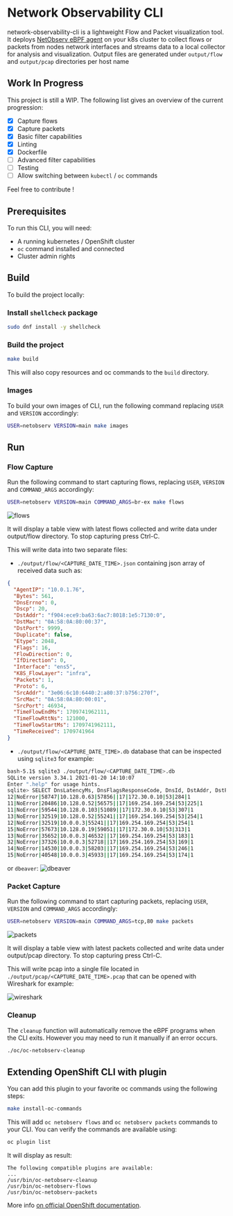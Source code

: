 # Network Observability CLI

network-observability-cli is a lightweight Flow and Packet visualization tool.
It deploys [NetObserv eBPF agent](https://github.com/netobserv/netobserv-ebpf-agent) on your k8s cluster to collect flows or packets from nodes network interfaces
and streams data to a local collector for analysis and visualization.
Output files are generated under `output/flow` and `output/pcap` directories per host name

## Work In Progress

This project is still a WIP. The following list gives an overview of the current progression:

- [x] Capture flows
- [x] Capture packets
- [x] Basic filter capabilities
- [X] Linting
- [X] Dockerfile
- [ ] Advanced filter capabilities
- [ ] Testing
- [ ] Allow switching between `kubectl` / `oc` commands

Feel free to contribute !

## Prerequisites

To run this CLI, you will need:
- A running kubernetes / OpenShift cluster
- `oc` command installed and connected
- Cluster admin rights

## Build

To build the project locally:

### Install `shellcheck` package

```bash
sudo dnf install -y shellcheck
```

### Build the project

```bash
make build
```

This will also copy resources and oc commands to the `build` directory.

### Images

To build your own images of CLI, run the following command replacing `USER` and `VERSION` accordingly:
```bash
USER=netobserv VERSION=main make images
```

## Run

### Flow Capture

Run the following command to start capturing flows, replacing `USER`, `VERSION` and `COMMAND_ARGS` accordingly:

```bash
USER=netobserv VERSION=main COMMAND_ARGS=br-ex make flows
```

![flows](./img/flow-table.png)

It will display a table view with latest flows collected and write data under output/flow directory.
To stop capturing press Ctrl-C.

This will write data into two separate files:
- `./output/flow/<CAPTURE_DATE_TIME>.json` containing json array of received data such as:
```json
{
  "AgentIP": "10.0.1.76",
  "Bytes": 561,
  "DnsErrno": 0,
  "Dscp": 20,
  "DstAddr": "f904:ece9:ba63:6ac7:8018:1e5:7130:0",
  "DstMac": "0A:58:0A:80:00:37",
  "DstPort": 9999,
  "Duplicate": false,
  "Etype": 2048,
  "Flags": 16,
  "FlowDirection": 0,
  "IfDirection": 0,
  "Interface": "ens5",
  "K8S_FlowLayer": "infra",
  "Packets": 1,
  "Proto": 6,
  "SrcAddr": "3e06:6c10:6440:2:a80:37:b756:270f",
  "SrcMac": "0A:58:0A:80:00:01",
  "SrcPort": 46934,
  "TimeFlowEndMs": 1709741962111,
  "TimeFlowRttNs": 121000,
  "TimeFlowStartMs": 1709741962111,
  "TimeReceived": 1709741964
}
```
- `./output/flow/<CAPTURE_DATE_TIME>.db` database that can be inspected using `sqlite3` for example: 
```bash
bash-5.1$ sqlite3 ./output/flow/<CAPTURE_DATE_TIME>.db 
SQLite version 3.34.1 2021-01-20 14:10:07
Enter ".help" for usage hints.
sqlite> SELECT DnsLatencyMs, DnsFlagsResponseCode, DnsId, DstAddr, DstPort, Interface, Proto, SrcAddr, SrcPort, Bytes, Packets FROM flow WHERE DnsLatencyMs >10 LIMIT 10;
12|NoError|58747|10.128.0.63|57856||17|172.30.0.10|53|284|1
11|NoError|20486|10.128.0.52|56575||17|169.254.169.254|53|225|1
11|NoError|59544|10.128.0.103|51089||17|172.30.0.10|53|307|1
13|NoError|32519|10.128.0.52|55241||17|169.254.169.254|53|254|1
12|NoError|32519|10.0.0.3|55241||17|169.254.169.254|53|254|1
15|NoError|57673|10.128.0.19|59051||17|172.30.0.10|53|313|1
13|NoError|35652|10.0.0.3|46532||17|169.254.169.254|53|183|1
32|NoError|37326|10.0.0.3|52718||17|169.254.169.254|53|169|1
14|NoError|14530|10.0.0.3|58203||17|169.254.169.254|53|246|1
15|NoError|40548|10.0.0.3|45933||17|169.254.169.254|53|174|1
```
or `dbeaver`:
![dbeaver](./img/dbeaver.png)


### Packet Capture

Run the following command to start capturing packets, replacing `USER`, `VERSION` and `COMMAND_ARGS` accordingly:

```bash
USER=netobserv VERSION=main COMMAND_ARGS=tcp,80 make packets
```

![packets](./img/packet-table.png)

It will display a table view with latest packets collected and write data under output/pcap directory.
To stop capturing press Ctrl-C.

This will write pcap into a single file located in `./output/pcap/<CAPTURE_DATE_TIME>.pcap` that can be opened with Wireshark for example:

![wireshark](./img/wireshark.png)

### Cleanup

The `cleanup` function will automatically remove the eBPF programs when the CLI exits. However you may need to run it manually if an error occurs.

```bash
./oc/oc-netobserv-cleanup
```

## Extending OpenShift CLI with plugin

You can add this plugin to your favorite oc commands using the following steps:

```bash
make install-oc-commands
```

This will add `oc netobserv flows` and `oc netobserv packets` commands to your CLI.
You can verify the commands are available using:

```bash
oc plugin list
```

It will display as result:

```
The following compatible plugins are available:
...
/usr/bin/oc-netobserv-cleanup
/usr/bin/oc-netobserv-flows
/usr/bin/oc-netobserv-packets
```

More info [on official OpenShift documentation](https://docs.openshift.com/container-platform/4.14/cli_reference/openshift_cli/extending-cli-plugins.html).
